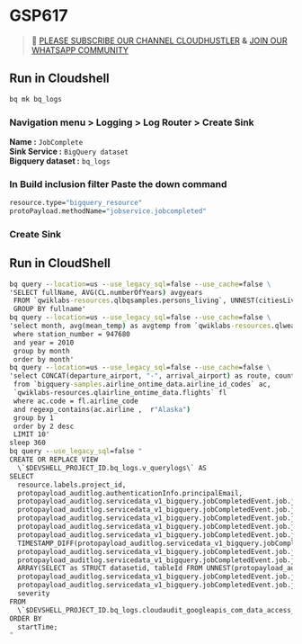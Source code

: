# GSP617
>🚨 [PLEASE SUBSCRIBE OUR CHANNEL CLOUDHUSTLER](https://www.youtube.com/@cloudhustlers) **&** [JOIN OUR WHATSAPP COMMUNITY](https://chat.whatsapp.com/FilXyp4eva599SND76fNUP)
## Run in Cloudshell
```cmd
bq mk bq_logs
```
### Navigation menu > Logging > Log Router > Create Sink
**Name :** `JobComplete`</br>
**Sink Service :** `BigQuery dataset`</br>
**Bigquery dataset :** `bq_logs`
### In Build inclusion filter Paste the down command
```cmd
resource.type="bigquery_resource"
protoPayload.methodName="jobservice.jobcompleted"
```
### Create Sink
## Run in CloudShell
```cmd
bq query --location=us --use_legacy_sql=false --use_cache=false \
'SELECT fullName, AVG(CL.numberOfYears) avgyears
 FROM `qwiklabs-resources.qlbqsamples.persons_living`, UNNEST(citiesLived) as CL
 GROUP BY fullname'
bq query --location=us --use_legacy_sql=false --use_cache=false \
'select month, avg(mean_temp) as avgtemp from `qwiklabs-resources.qlweather_geo.gsod`
 where station_number = 947680
 and year = 2010
 group by month
 order by month'
bq query --location=us --use_legacy_sql=false --use_cache=false \
'select CONCAT(departure_airport, "-", arrival_airport) as route, count(*) as numberflights
 from `bigquery-samples.airline_ontime_data.airline_id_codes` ac,
 `qwiklabs-resources.qlairline_ontime_data.flights` fl
 where ac.code = fl.airline_code
 and regexp_contains(ac.airline ,  r"Alaska")
 group by 1
 order by 2 desc
 LIMIT 10'
sleep 360
bq query --use_legacy_sql=false "
CREATE OR REPLACE VIEW
  \`$DEVSHELL_PROJECT_ID.bq_logs.v_querylogs\` AS
SELECT
  resource.labels.project_id,
  protopayload_auditlog.authenticationInfo.principalEmail,
  protopayload_auditlog.servicedata_v1_bigquery.jobCompletedEvent.job.jobConfiguration.query.query,
  protopayload_auditlog.servicedata_v1_bigquery.jobCompletedEvent.job.jobConfiguration.query.statementType,
  protopayload_auditlog.servicedata_v1_bigquery.jobCompletedEvent.job.jobStatus.error.message,
  protopayload_auditlog.servicedata_v1_bigquery.jobCompletedEvent.job.jobStatistics.startTime,
  protopayload_auditlog.servicedata_v1_bigquery.jobCompletedEvent.job.jobStatistics.endTime,
  TIMESTAMP_DIFF(protopayload_auditlog.servicedata_v1_bigquery.jobCompletedEvent.job.jobStatistics.endTime, protopayload_auditlog.servicedata_v1_bigquery.jobCompletedEvent.job.jobStatistics.startTime, MILLISECOND)/1000 AS run_seconds,
  protopayload_auditlog.servicedata_v1_bigquery.jobCompletedEvent.job.jobStatistics.totalProcessedBytes,
  protopayload_auditlog.servicedata_v1_bigquery.jobCompletedEvent.job.jobStatistics.totalSlotMs,
  ARRAY(SELECT as STRUCT datasetid, tableId FROM UNNEST(protopayload_auditlog.servicedata_v1_bigquery.jobCompletedEvent.job.jobStatistics.referencedTables)) as tables_ref,
  protopayload_auditlog.servicedata_v1_bigquery.jobCompletedEvent.job.jobStatistics.totalTablesProcessed,
  protopayload_auditlog.servicedata_v1_bigquery.jobCompletedEvent.job.jobStatistics.queryOutputRowCount,
  severity
FROM
  \`$DEVSHELL_PROJECT_ID.bq_logs.cloudaudit_googleapis_com_data_access_*\`
ORDER BY
  startTime;
"
```
